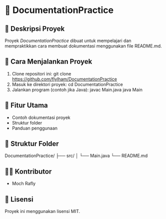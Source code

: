 # 📘 DocumentationPractice

## 🧩 Deskripsi Proyek
Proyek *DocumentationPractice* dibuat untuk mempelajari dan mempraktikkan cara membuat dokumentasi menggunakan file README.md.

## 🚀 Cara Menjalankan Proyek
1. Clone repositori ini:
   git clone https://github.com/flylham/DocumentationPractice
2. Masuk ke direktori proyek:
   cd DocumentationPractice
3. Jalankan program (contoh jika Java):
   javac Main.java
   java Main

## 🧠 Fitur Utama
- Contoh dokumentasi proyek
- Struktur folder
- Panduan penggunaan

## 📂 Struktur Folder
DocumentationPractice/
├── src/
│   └── Main.java
└── README.md

## 👨‍💻 Kontributor
- Moch Rafly

## 📄 Lisensi
Proyek ini menggunakan lisensi MIT.